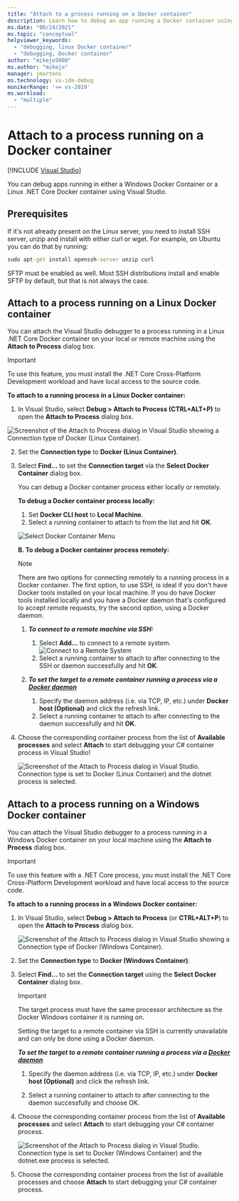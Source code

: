 ```yaml
---
title: "Attach to a process running on a Docker container"
description: Learn how to debug an app running a Docker container using Visual Studio
ms.date: "08/24/2021"
ms.topic: "conceptual"
helpviewer_keywords:
  - "debugging, linux Docker container"
  - "debugging, Docker container"
author: "mikejo5000"
ms.author: "mikejo"
manager: jmartens
ms.technology: vs-ide-debug
monikerRange: '>= vs-2019'
ms.workload:
  - "multiple"
---
```

# Attach to a process running on a Docker container 

 [!INCLUDE [Visual Studio](~/includes/applies-to-version/vs-windows-only.md)]

You can debug apps running in either a Windows Docker Container or a Linux .NET Core Docker container using Visual Studio.

## Prerequisites

If it's not already present on the Linux server, you need to install SSH server, unzip and install with either curl or wget. For example, on Ubuntu you can do that by running:

``` cmd
sudo apt-get install openssh-server unzip curl
```

SFTP must be enabled as well. Most SSH distributions install and enable SFTP by default, but that is not always the case.

## Attach to a process running on a Linux Docker container

You can attach the Visual Studio debugger to a process running in a Linux .NET Core Docker container on your local or remote machine using the **Attach to Process** dialog box.

> [!IMPORTANT]
> To use this feature, you must install the .NET Core Cross-Platform Development workload and have local access to the source code.

**To attach to a running process in a Linux Docker container:**

1. In Visual Studio, select **Debug > Attach to Process (CTRL+ALT+P)** to open the **Attach to Process** dialog box.

![Screenshot of the Attach to Process dialog in Visual Studio showing a Connection type of Docker (Linux Container).](../debugger/media/attach-process-menu.png "Attach_To_Process_Menu")

2. Set the **Connection type** to **Docker (Linux Container)**.
3. Select **Find...** to set the **Connection target** via the **Select Docker Container** dialog box.

    You can debug a Docker container process either locally or remotely.

    **To debug a Docker container process locally:**
    1. Set **Docker CLI host** to **Local Machine**.
    1. Select a running container to attach to from the list and hit **OK**.

    ![Select Docker Container Menu](../debugger/media/select-docker-container.png "Select_Docker_Container_Menu")

    **B. To debug a Docker container process remotely:**

    > [!NOTE]
    > There are two options for connecting remotely to a running process in a Docker container. The first option, to use SSH, is ideal if you don't have Docker tools installed on your local machine.  If you do have Docker tools installed locally and you have a Docker daemon that's configured to accept remote requests, try the second option, using a Docker daemon.

    1. ***To connect to a remote machine via SSH:***
        1. Select **Add...** to connect to a remote system.<br/>
        ![Connect to a Remote System](../debugger/media/connect-remote-system.png "Connect to a Remote System")
        1. Select a running container to attach to after connecting to the SSH or daemon successfully and hit **OK**.

    1. ***To set the target to a remote container running a process via a [Docker daemon](https://docs.docker.com/engine/reference/commandline/dockerd/)***
        1. Specify the daemon address (i.e. via TCP, IP, etc.) under **Docker host (Optional)** and click the refresh link.
        1. Select a running container to attach to after connecting to the daemon successfully and hit **OK**.

4. Choose the corresponding container process from the list of **Available processes** and select **Attach** to start debugging your C# container process in Visual Studio!

    ![Screenshot of the Attach to Process dialog in Visual Studio. Connection type is set to Docker (Linux Container) and the dotnet process is selected.](../debugger/media/docker-attach-complete.png "Completed Linux Docker Attach Menu")

## Attach to a process running on a Windows Docker container

You can attach the Visual Studio debugger to a process running in a Windows Docker container on your local machine using the **Attach to Process** dialog box.

> [!IMPORTANT]
> To use this feature with a .NET Core process, you must install the .NET Core Cross-Platform Development workload and have local access to the source code.

**To attach to a running process in a Windows Docker container:**

1. In Visual Studio, select **Debug > Attach to Process** (or **CTRL+ALT+P**) to open the **Attach to Process** dialog box.

   ![Screenshot of the Attach to Process dialog in Visual Studio showing a Connection type of Docker (Windows Container).](../debugger/media/attach-process-menu-docker-windows.png "Attach_To_Process_Menu")

2. Set the **Connection type** to **Docker (Windows Container)**.
3. Select **Find...** to set the **Connection target** using the **Select Docker Container** dialog box.

    > [!IMPORTANT]
    > The target process must have the same processor architecture as the Docker Windows container it is running on.

   Setting the target to a remote container via SSH is currently unavailable and can only be done using a Docker daemon.

    ***To set the target to a remote container running a process via a [Docker daemon](https://docs.docker.com/engine/reference/commandline/dockerd/)***
    1. Specify the daemon address (i.e. via TCP, IP, etc.) under **Docker host (Optional)** and click the refresh link.

    1. Select a running container to attach to after connecting to the daemon successfully and choose OK.

4. Choose the corresponding container process from the list of **Available processes** and select **Attach** to start debugging your C# container process.

    ![Screenshot of the Attach to Process dialog in Visual Studio. Connection type is set to Docker (Windows Container) and the dotnet.exe process is selected.](../debugger/media/docker-attach-complete-windows.png "Completed Windows Docker Attach Menu")

5. Choose the corresponding container process from the list of available processes and choose **Attach** to start debugging your C# container process.